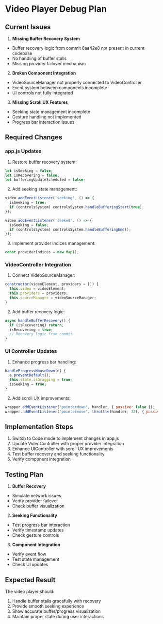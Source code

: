 # Video Player Debug Plan

## Current Issues

1. **Missing Buffer Recovery System**
- Buffer recovery logic from commit 8aa42e8 not present in current codebase
- No handling of buffer stalls
- Missing provider failover mechanism

2. **Broken Component Integration**
- VideoSourceManager not properly connected to VideoController
- Event system between components incomplete
- UI controls not fully integrated

3. **Missing Scroll UX Features**
- Seeking state management incomplete
- Gesture handling not implemented
- Progress bar interaction issues

## Required Changes

### app.js Updates
1. Restore buffer recovery system:
```javascript
let isSeeking = false;
let isRecovering = false;
let bufferingUpdateScheduled = false;
```

2. Add seeking state management:
```javascript
video.addEventListener('seeking', () => {
  isSeeking = true;
  if (controlsSystem) controlsSystem.handleBufferingStart(true);
});

video.addEventListener('seeked', () => {
  isSeeking = false;
  if (controlsSystem) controlsSystem.handleBufferingEnd();
});
```

3. Implement provider indices management:
```javascript
const providerIndices = new Map();
```

### VideoController Integration
1. Connect VideoSourceManager:
```javascript
constructor(videoElement, providers = []) {
  this.video = videoElement;
  this.providers = providers;
  this.sourceManager = videoSourceManager;
}
```

2. Add buffer recovery logic:
```javascript
async handleBufferRecovery() {
  if (isRecovering) return;
  isRecovering = true;
  // Recovery logic from commit
}
```

### UI Controller Updates
1. Enhance progress bar handling:
```javascript
handleProgressMouseDown(e) {
  e.preventDefault();
  this.state.isDragging = true;
  isSeeking = true;
}
```

2. Add scroll UX improvements:
```javascript
wrapper.addEventListener('pointerdown', handler, { passive: false });
wrapper.addEventListener('pointermove', throttle(handler, 32), { passive: true });
```

## Implementation Steps

1. Switch to Code mode to implement changes in app.js
2. Update VideoController with proper provider integration
3. Enhance UIController with scroll UX improvements
4. Test buffer recovery and seeking functionality
5. Verify component integration

## Testing Plan

1. **Buffer Recovery**
- Simulate network issues
- Verify provider failover
- Check buffer visualization

2. **Seeking Functionality**
- Test progress bar interaction
- Verify timestamp updates
- Check gesture controls

3. **Component Integration**
- Verify event flow
- Test state management
- Check UI updates

## Expected Result

The video player should:
1. Handle buffer stalls gracefully with recovery
2. Provide smooth seeking experience
3. Show accurate buffer/progress visualization
4. Maintain proper state during user interactions